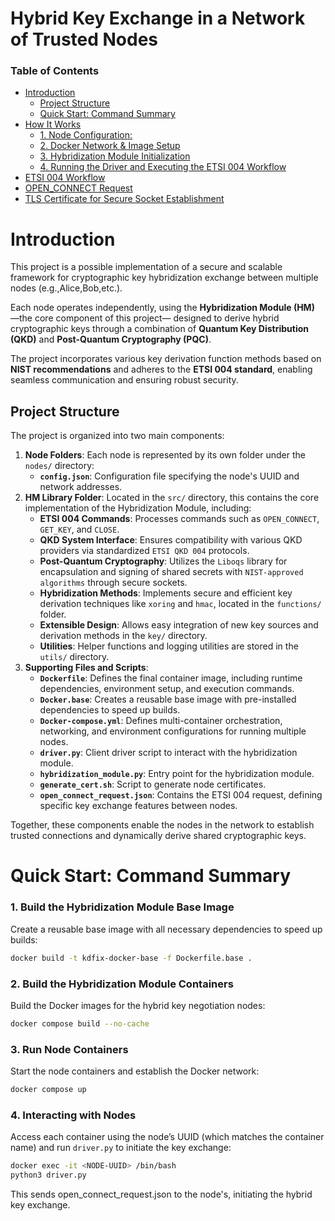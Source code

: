 # **Hybrid Key Exchange in a Network of Trusted Nodes**

### **Table of Contents**

- [Introduction](#introduction)
   * [Project Structure](#project-structure)
   * [Quick Start: Command Summary](#quick-start-command-summary)
- [How It Works](#how-it-works)
  * [1. Node Configuration:](#1-node-configuration)
  * [2. Docker Network & Image Setup](#2-Docker-network-and-image-setup**)
  * [3. Hybridization Module Initialization](#3-hybridization-module-initialization)
  * [4. Running the Driver and Executing the ETSI 004 Workflow](#4-running-the-driver-and-executing-the-etsi-004-workflow)
- [ETSI 004 Workflow](#etsi-004-workflow)
- [OPEN_CONNECT Request](#open_connect-request)
- [TLS Certificate for Secure Socket Establishment](#tls-certificate-for-secure-socket-establishment)

# Introduction 
This project is a possible implementation of a secure and scalable framework for cryptographic key hybridization exchange 
between multiple nodes (e.g.,Alice,Bob,etc.).

Each node operates independently, using the **Hybridization Module (HM)** —the core component of this project— designed 
to derive hybrid cryptographic keys through a combination of **Quantum Key Distribution (QKD)** and **Post-Quantum Cryptography (PQC)**.

The project incorporates various key derivation function methods based on **NIST recommendations** and adheres to the **ETSI 004 standard**, enabling seamless communication and ensuring robust security.


## Project Structure
The project is organized into two main components:

1. **Node Folders**: Each node is represented by its own folder under the `nodes/` directory:
    - **`config.json`**: Configuration file specifying the node's UUID and network addresses.
2. **HM Library Folder**: Located in the `src/` directory, this contains the core implementation of the Hybridization Module, including:
    - **ETSI 004 Commands**: Processes commands such as `OPEN_CONNECT`, `GET_KEY`, and `CLOSE`.
    - **QKD System Interface**: Ensures compatibility with various QKD providers via standardized `ETSI QKD 004` protocols.
    - **Post-Quantum Cryptography**: Utilizes the `Liboqs` library for encapsulation and signing of shared secrets with `NIST-approved algorithms` through secure sockets.
    - **Hybridization Methods**: Implements secure and efficient key derivation techniques like `xoring` and `hmac`, located in the `functions/` folder.
    - **Extensible Design**: Allows easy integration of new key sources and derivation methods in the `key/` directory.
    - **Utilities**: Helper functions and logging utilities are stored in the `utils/` directory.
3. **Supporting Files and Scripts**:
    - **`Dockerfile`**: Defines the final container image, including runtime dependencies, environment setup, and execution commands.
    - **`Docker.base`**: Creates a reusable base image with pre-installed dependencies to speed up builds.
    - **`Docker-compose.yml`**: Defines multi-container orchestration, networking, and environment configurations for running multiple nodes.
    - **`driver.py`**: Client driver script to interact with the hybridization module.
    - **`hybridization_module.py`**: Entry point for the hybridization module.
    - **`generate_cert.sh`**: Script to generate node certificates.
    - **`open_connect_request.json`**: Contains the ETSI 004 request, defining specific key exchange features between nodes.

Together, these components enable the nodes in the network to establish trusted connections and dynamically derive shared cryptographic keys.


# Quick Start: Command Summary

### 1. **Build the Hybridization Module Base Image**

Create a reusable base image with all necessary dependencies to speed up builds:

```bash
docker build -t kdfix-docker-base -f Dockerfile.base .
```

### 2. **Build the Hybridization Module Containers**

Build the Docker images for the hybrid key negotiation nodes:

```bash
docker compose build --no-cache
```

### 3. **Run Node Containers**

Start the node containers and establish the Docker network:

```bash
docker compose up
```

### 4. **Interacting with Nodes**

Access each container using the node’s UUID (which matches the container name) and run `driver.py` to initiate the key exchange:

```bash
docker exec -it <NODE-UUID> /bin/bash
python3 driver.py
```
This  sends open_connect_request.json to the node's, initiating the hybrid key exchange.



